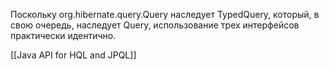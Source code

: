 Поскольку org.hibernate.query.Query наследует TypedQuery, который, в свою очередь, наследует Query, использование трех интерфейсов практически идентично.

[[Java API for HQL and JPQL]]